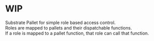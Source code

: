 # WIP

Substrate Pallet for simple role based access control.  
Roles are mapped to pallets and their dispatchable functions.  
If a role is mapped to a pallet function, that role can call that function.  
